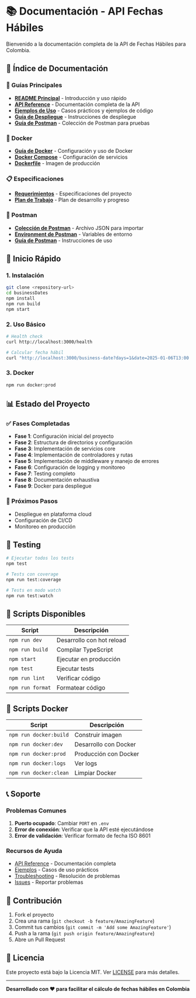 # 📚 Documentación - API Fechas Hábiles

Bienvenido a la documentación completa de la API de Fechas Hábiles para Colombia.

## 📖 Índice de Documentación

### 🚀 Guías Principales

- **[README Principal](../README.md)** - Introducción y uso rápido
- **[API Reference](./API.md)** - Documentación completa de la API
- **[Ejemplos de Uso](./EXAMPLES.md)** - Casos prácticos y ejemplos de código
- **[Guía de Despliegue](./DEPLOYMENT.md)** - Instrucciones de despliegue
- **[Guía de Postman](./POSTMAN_GUIDE.md)** - Colección de Postman para pruebas

### 🐳 Docker

- **[Guía de Docker](../DOCKER.md)** - Configuración y uso de Docker
- **[Docker Compose](../docker-compose.yml)** - Configuración de servicios
- **[Dockerfile](../Dockerfile)** - Imagen de producción

### 📋 Especificaciones

- **[Requerimientos](../Requirements.md)** - Especificaciones del proyecto
- **[Plan de Trabajo](./work_plan.md)** - Plan de desarrollo y progreso

### 📮 Postman

- **[Colección de Postman](./postman_collection.json)** - Archivo JSON para importar
- **[Environment de Postman](./postman_environment.json)** - Variables de entorno
- **[Guía de Postman](./POSTMAN_GUIDE.md)** - Instrucciones de uso

## 🎯 Inicio Rápido

### 1. Instalación

```bash
git clone <repository-url>
cd businessDates
npm install
npm run build
npm start
```

### 2. Uso Básico

```bash
# Health check
curl http://localhost:3000/health

# Calcular fecha hábil
curl "http://localhost:3000/business-date?days=1&date=2025-01-06T13:00:00Z"
```

### 3. Docker

```bash
npm run docker:prod
```

## 📊 Estado del Proyecto

### ✅ Fases Completadas

- **Fase 1**: Configuración inicial del proyecto
- **Fase 2**: Estructura de directorios y configuración
- **Fase 3**: Implementación de servicios core
- **Fase 4**: Implementación de controladores y rutas
- **Fase 5**: Implementación de middleware y manejo de errores
- **Fase 6**: Configuración de logging y monitoreo
- **Fase 7**: Testing completo
- **Fase 8**: Documentación exhaustiva
- **Fase 9**: Docker para despliegue

### 🔄 Próximos Pasos

- Despliegue en plataforma cloud
- Configuración de CI/CD
- Monitoreo en producción

## 🧪 Testing

```bash
# Ejecutar todos los tests
npm test

# Tests con coverage
npm run test:coverage

# Tests en modo watch
npm run test:watch
```

## 🔧 Scripts Disponibles

| Script           | Descripción               |
| ---------------- | ------------------------- |
| `npm run dev`    | Desarrollo con hot reload |
| `npm run build`  | Compilar TypeScript       |
| `npm start`      | Ejecutar en producción    |
| `npm test`       | Ejecutar tests            |
| `npm run lint`   | Verificar código          |
| `npm run format` | Formatear código          |

## 🐳 Scripts Docker

| Script                 | Descripción           |
| ---------------------- | --------------------- |
| `npm run docker:build` | Construir imagen      |
| `npm run docker:dev`   | Desarrollo con Docker |
| `npm run docker:prod`  | Producción con Docker |
| `npm run docker:logs`  | Ver logs              |
| `npm run docker:clean` | Limpiar Docker        |

## 📞 Soporte

### Problemas Comunes

1. **Puerto ocupado**: Cambiar `PORT` en `.env`
2. **Error de conexión**: Verificar que la API esté ejecutándose
3. **Error de validación**: Verificar formato de fecha ISO 8601

### Recursos de Ayuda

- [API Reference](./API.md) - Documentación completa
- [Ejemplos](./EXAMPLES.md) - Casos de uso prácticos
- [Troubleshooting](./DEPLOYMENT.md#troubleshooting) - Resolución de problemas
- [Issues](../../issues) - Reportar problemas

## 🤝 Contribución

1. Fork el proyecto
2. Crea una rama (`git checkout -b feature/AmazingFeature`)
3. Commit tus cambios (`git commit -m 'Add some AmazingFeature'`)
4. Push a la rama (`git push origin feature/AmazingFeature`)
5. Abre un Pull Request

## 📝 Licencia

Este proyecto está bajo la Licencia MIT. Ver [LICENSE](../LICENSE) para más detalles.

---

**Desarrollado con ❤️ para facilitar el cálculo de fechas hábiles en Colombia**

